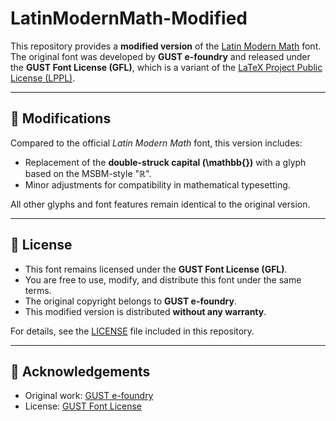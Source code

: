 # LatinModernMath-Modified

This repository provides a **modified version** of the [Latin Modern Math](https://www.gust.org.pl/projects/e-foundry/latin-modern) font.  
The original font was developed by **GUST e-foundry** and released under the **GUST Font License (GFL)**, which is a variant of the [LaTeX Project Public License (LPPL)](https://www.latex-project.org/lppl/).

---

## 🔧 Modifications
Compared to the official *Latin Modern Math* font, this version includes:
- Replacement of the **double-struck capital (\mathbb{})** with a glyph based on the MSBM-style "ℝ".
- Minor adjustments for compatibility in mathematical typesetting.

All other glyphs and font features remain identical to the original version.

---

## 📜 License
- This font remains licensed under the **GUST Font License (GFL)**.  
- You are free to use, modify, and distribute this font under the same terms.  
- The original copyright belongs to **GUST e-foundry**.  
- This modified version is distributed **without any warranty**.  

For details, see the [LICENSE](LICENSE) file included in this repository.

---

## 🙏 Acknowledgements
- Original work: [GUST e-foundry](https://www.gust.org.pl/projects/e-foundry)  
- License: [GUST Font License](http://www.gust.org.pl/projects/e-foundry/licenses)  
